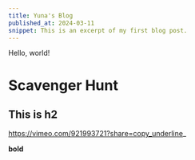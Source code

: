 ```yaml
---
title: Yuna's Blog
published_at: 2024-03-11
snippet: This is an excerpt of my first blog post.
---
```


Hello, world!

# Scavenger Hunt
## This is h2
[
](https://vimeo.com/921993721?share=copy)https://vimeo.com/921993721?share=copy_underline_

**bold**
